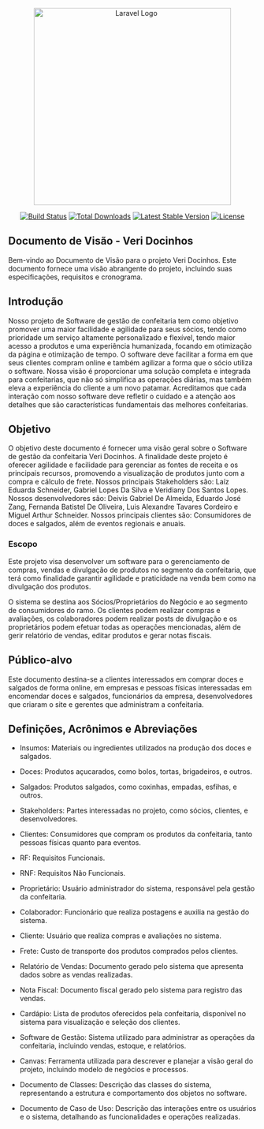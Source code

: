 <p align="center"><a href="https://laravel.com" target="_blank"><img src="[https://raw.githubusercontent.com/laravel/art/master/logo-lockup/5%20SVG/2%20CMYK/1%20Full%20Color/laravel-logolockup-cmyk-red.svg](https://docinhos-documenta-o-rwmg.vercel.app/assets/logo.qLjrxmVG.jpeg)" width="400" alt="Laravel Logo"></a></p>

<p align="center">
<a href="https://github.com/laravel/framework/actions"><img src="https://github.com/laravel/framework/workflows/tests/badge.svg" alt="Build Status"></a>
<a href="https://packagist.org/packages/laravel/framework"><img src="https://img.shields.io/packagist/dt/laravel/framework" alt="Total Downloads"></a>
<a href="https://packagist.org/packages/laravel/framework"><img src="https://img.shields.io/packagist/v/laravel/framework" alt="Latest Stable Version"></a>
<a href="https://packagist.org/packages/laravel/framework"><img src="https://img.shields.io/packagist/l/laravel/framework" alt="License"></a>
</p>

## Documento de Visão - Veri Docinhos

Bem-vindo ao Documento de Visão para o projeto Veri Docinhos. Este documento fornece uma visão abrangente do projeto, incluindo suas especificações, requisitos e cronograma.

## Introdução

Nosso projeto de Software de gestão de confeitaria tem como objetivo promover uma maior facilidade e agilidade para seus sócios, tendo como prioridade um serviço altamente personalizado e flexível, tendo maior acesso a produtos e uma experiência humanizada, focando em otimização da página e otimização de tempo. O software deve facilitar a forma em que seus clientes compram online e também agilizar a forma que o sócio utiliza o software. Nossa visão é proporcionar uma solução completa e integrada para confeitarias, que não só simplifica as operações diárias, mas também eleva a experiência do cliente a um novo patamar. Acreditamos que cada interação com nosso software deve refletir o cuidado e a atenção aos detalhes que são características fundamentais das melhores confeitarias.

## Objetivo

O objetivo deste documento é fornecer uma visão geral sobre o Software de gestão da confeitaria Veri Docinhos. A finalidade deste projeto é oferecer agilidade e facilidade para gerenciar as fontes de receita e os principais recursos, promovendo a visualização de produtos junto com a compra e cálculo de frete. Nossos principais Stakeholders são: Laíz Eduarda Schneider, Gabriel Lopes Da Silva e Veridiany Dos Santos Lopes. Nossos desenvolvedores são: Deivis Gabriel De Almeida, Eduardo José Zang, Fernanda Batistel De Oliveira, Luis Alexandre Tavares Cordeiro e Miguel Arthur Schneider. Nossos principais clientes são: Consumidores de doces e salgados, além de eventos regionais e anuais.

### Escopo

Este projeto visa desenvolver um software para o gerenciamento de compras, vendas e divulgação de produtos no segmento da confeitaria, que terá como finalidade garantir agilidade e praticidade na venda bem como na divulgação dos produtos.

O sistema se destina aos Sócios/Proprietários do Negócio e ao segmento de consumidores do ramo. Os clientes podem realizar compras e avaliações, os colaboradores podem realizar posts de divulgação e os proprietários podem efetuar todas as operações mencionadas, além de gerir relatório de vendas, editar produtos e gerar notas fiscais.

## Público-alvo

Este documento destina-se a clientes interessados em comprar doces e salgados de forma online, em empresas e pessoas físicas interessadas em encomendar doces e salgados, funcionários da empresa, desenvolvedores que criaram o site e gerentes que administram a confeitaria.


## Definições, Acrônimos e Abreviações

- Insumos: Materiais ou ingredientes utilizados na produção dos doces e salgados.

- Doces: Produtos açucarados, como bolos, tortas, brigadeiros, e outros.

- Salgados: Produtos salgados, como coxinhas, empadas, esfihas, e outros.

- Stakeholders: Partes interessadas no projeto, como sócios, clientes, e desenvolvedores.

- Clientes: Consumidores que compram os produtos da confeitaria, tanto pessoas físicas quanto para eventos.

- RF: Requisitos Funcionais.

- RNF: Requisitos Não Funcionais.

- Proprietário: Usuário administrador do sistema, responsável pela gestão da confeitaria.

- Colaborador: Funcionário que realiza postagens e auxilia na gestão do sistema.

- Cliente: Usuário que realiza compras e avaliações no sistema.

- Frete: Custo de transporte dos produtos comprados pelos clientes.

- Relatório de Vendas: Documento gerado pelo sistema que apresenta dados sobre as vendas realizadas.

- Nota Fiscal: Documento fiscal gerado pelo sistema para registro das vendas.

- Cardápio: Lista de produtos oferecidos pela confeitaria, disponível no sistema para visualização e seleção dos clientes.

- Software de Gestão: Sistema utilizado para administrar as operações da confeitaria, incluindo vendas, estoque, e relatórios.

- Canvas: Ferramenta utilizada para descrever e planejar a visão geral do projeto, incluindo modelo de negócios e processos.

- Documento de Classes: Descrição das classes do sistema, representando a estrutura e comportamento dos objetos no software.

- Documento de Caso de Uso: Descrição das interações entre os usuários e o sistema, detalhando as funcionalidades e operações realizadas.


